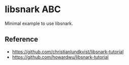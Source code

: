 # libsnark ABC

Minimal example to use libsnark.

## Reference

- https://github.com/christianlundkvist/libsnark-tutorial
- https://github.com/howardwu/libsnark-tutorial